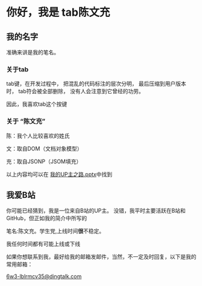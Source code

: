 # 你好，我是 tab陈文充

## 我的名字

准确来讲是我的笔名。

### 关于tab

tab键，在开发过程中，
把混乱的代码标注的层次分明，
最后压缩到用户版本时，
tab符会被全部删除，
没有人会注意到它曾经的功劳。

因此，我喜欢tab这个按键

### 关于 “陈文充”

陈：我个人比较喜欢的姓氏

文：取自DOM（文档对象模型）

充：取自JSONP（JSOM填充）


以上内容均可以在
[我的UP主之路.pptx](https://www.123pan.com/s/ahH5Vv-wyDOA.html)中找到

## 我爱B站
你可能已经猜到，我是一位来自B站的UP主。
没错，我平时主要活跃在B站和GitHub，但正如我的简介中所写的

笔名:陈文充。学生党,上线时间**很**不稳定。

我任何时间都有可能上线或下线

如果你想联系到我，最好给我的邮箱发邮件，当然，不一定及时回复，以下是我的常用邮箱：

[6w3-lblrmcv35@dingtalk.com](mailto:6w3-lblrmcv35@dingtalk.com)